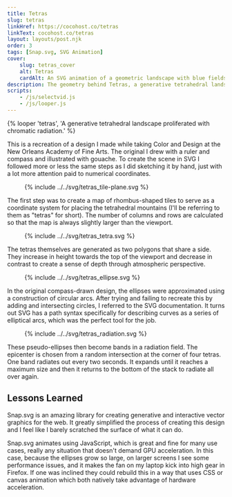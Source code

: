 ```yaml
---
title: Tetras
slug: tetras
linkHref: https://cocohost.co/tetras
linkText: cocohost.co/tetras
layout: layouts/post.njk
order: 3
tags: [Snap.svg, SVG Animation]
cover:
    slug: tetras_cover
    alt: Tetras
    cardAlt: An SVG animation of a geometric landscape with blue fields of color radiating from it
description: The geometry behind Tetras, a generative tetrahedral landscape proliferated with chromatic radiation.
scripts:
    - /js/selectvid.js
    - /js/looper.js
---
```

{% looper 'tetras', 'A generative tetrahedral landscape proliferated with chromatic radiation.' %}

This is a recreation of a design I made while taking Color and Design at the New Orleans Academy of Fine Arts. The original I drew with a ruler and compass and illustrated with gouache. To create the scene in SVG I followed more or less the same steps as I did sketching it by hand, just with a lot more attention paid to numerical coordinates.

<figure class="diagram">
    {% include ../../svg/tetras_tile-plane.svg %}
</figure>

The first step was to create a map of rhombus-shaped tiles to serve as a coordinate system for placing the tetrahedral mountains (I'll be referring to them as "tetras" for short). The number of columns and rows are calculated so that the map is always slightly larger than the viewport.

<figure class="diagram">
    {% include ../../svg/tetras_tetra.svg %}
</figure>

The tetras themselves are generated as two polygons that share a side. They increase in height towards the top of the viewport and decrease in contrast to create a sense of depth through atmospheric perspective.

<figure class="diagram">
    {% include ../../svg/tetras_ellipse.svg %}
</figure>

In the original compass-drawn design, the ellipses were approximated using a construction of circular arcs. After trying and failing to recreate this by adding and intersecting circles, I referred to the SVG documentation. It turns out SVG has a path syntax specifically for describing curves as a series of elliptical arcs, which was the perfect tool for the job.

<figure class="diagram">
    {% include ../../svg/tetras_radiation.svg %}
</figure>

These pseudo-ellipses then become bands in a radiation field. The epicenter is chosen from a random intersection at the corner of four tetras. One band radiates out every two seconds. It expands until it reaches a maximum size and then it returns to the bottom of the stack to radiate all over again.

## Lessons Learned
Snap.svg is an amazing library for creating generative and interactive vector graphics for the web. It greatly simplified the process of creating this design and I feel like I barely scratched the surface of what it can do.

Snap.svg animates using JavaScript, which is great and fine for many use cases, really any situation that doesn't demand GPU acceleration. In this case, because the ellipses grow so large, on larger screens I see some performance issues, and it makes the fan on my laptop kick into high gear in Firefox. If one was inclined they could rebuild this in a way that uses CSS or canvas animation which both natively take advantage of hardware acceleration.
